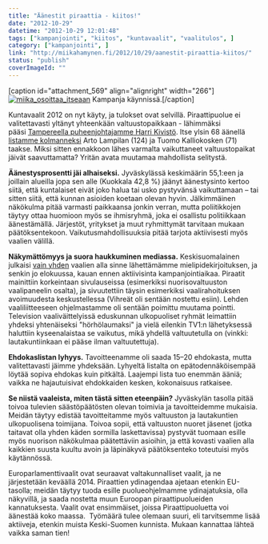 ```yaml
---
title: "Äänestit piraattia - kiitos!"
date: "2012-10-29"
datetime: "2012-10-29 12:01:48"
tags: ["kampanjointi", "kiitos", "kuntavaalit", "vaalitulos", ]
category: ["kampanjointi", ]
link: "http://miikahamynen.fi/2012/10/29/aanestit-piraattia-kiitos/"
status: "publish"
coverImageId: ""
---
```


\[caption id="attachment\_569" align="alignright" width="266"\][![](http://miikahamynen.fi/wp-content/uploads/2012/10/miika_osoittaa_itseaan-266x400.jpg "miika_osoittaa_itseaan")](http://miikahamynen.fi/wp-content/uploads/2012/10/miika_osoittaa_itseaan.jpg) Kampanja käynnissä.\[/caption\]

Kuntavaalit 2012 on nyt käyty, ja tulokset ovat selvillä. Piraattipuolue ei valitettavasti yltänyt yhteenkään valtuustopaikkaan - lähimmäksi pääsi [Tampereella puheenjohtajamme Harri Kivistö](http://vaalit.yle.fi/tulospalvelu/2012/kuntavaalit/kunnat/tampere_ehdokkaat_vertauslukujarjestyksessa_7_837.html). Itse ylsin 68 äänellä [listamme kolmanneksi](http://vaalit.yle.fi/tulospalvelu/2012/kuntavaalit/kunnat/jyvaskyla_ehdokkaat_vertauslukujarjestyksessa_13_179.html) Arto Lampilan (124) ja Tuomo Kalliokosken (71) taakse. Miksi sitten ennakkoon lähes varmalta vaikuttaneet valtuustopaikat jäivät saavuttamatta? Yritän avata muutamaa mahdollista selitystä.

**Äänestysprosentti jäi alhaiseksi.** Jyväskylässä keskimäärin 55,1:een ja joillain alueilla jopa sen alle (Kuokkala 42,8 %) jäänyt äänestysinto kertoo siitä, että kuntalaiset eivät joko halua tai usko pystyvänsä vaikuttamaan – tai sitten siitä, että kunnan asioiden koetaan olevan hyvin. Jälkimmäinen näkökulma pitää varmasti paikkaansa jonkin verran, mutta poliitikkojen täytyy ottaa huomioon myös se ihmisryhmä, joka ei osallistu politiikkaan äänestämällä. Järjestöt, yritykset ja muut ryhmittymät tarvitaan mukaan päätöksentekoon. Vaikutusmahdollisuuksia pitää tarjota aktiivisesti myös vaalien välillä.

**Näkymättömyys ja suora haukkuminen mediassa.** Keskisuomalainen julkaisi [vain yhden](http://miikahamynen.fi/2012/08/19/salailu-ei-luo-uskoa-paattajiin/ "Salailu ei luo uskoa päättäjiin") vaalien alla sinne lähettämämme mielipidekirjoituksen, ja senkin jo elokuussa, kauan ennen aktiivisinta kampanjointiaikaa. Piraatit mainittiin korkeintaan sivulauseissa (esimerkiksi nuorisovaltuuston vaalipaneelin osalta), ja sivuutettiin täysin esimerkiksi vaalirahoituksen avoimuudesta keskustellessa (Vihreät oli sentään nostettu esiin). Lehden vaaliliitteeseen ohjelmastamme oli sentään poimittu muutama pointti. Television vaaliväittelyissä eduskunnan ulkopuoliset ryhmät leimattiin yhdeksi yhtenäiseksi "hörhölaumaksi" ja vielä eilenkin TV1:n lähetyksessä haluttiin kyseenalaistaa se vaikutus, mikä yhdellä valtuutetulla on (vinkki: lautakuntiinkaan ei pääse ilman valtuutettuja).

**Ehdokaslistan lyhyys.** Tavoitteenamme oli saada 15–20 ehdokasta, mutta valitettavasti jäimme yhdeksään. Lyhyeltä listalta on epätodennäköisempää löytää sopiva ehdokas kuin pitkältä. Laajempi lista tuo enemmän ääniä; vaikka ne hajautuisivat ehdokkaiden kesken, kokonaisuus ratkaisee.

**Se niistä vaaleista, miten tästä sitten eteenpäin?** Jyväskylän tasolla pitää toivoa tulevien säästöpäätösten olevan toimivia ja tavoitteidemme mukaisia. Meidän täytyy edistää tavoitteitamme myös valtuuston ja lautakuntien ulkopuolisena toimijana. Toivoa sopii, että valtuuston nuoret jäsenet (jotka taitavat olla yhden käden sormilla laskettavissa) pystyvät tuomaan esille myös nuorison näkökulmaa päätettäviin asioihin, ja että kovasti vaalien alla kaikkien suusta kuultu avoin ja läpinäkyvä päätöksenteko toteutuisi myös käytännössä.

Europarlamenttivaalit ovat seuraavat valtakunnalliset vaalit, ja ne järjestetään keväällä 2014. Piraattien ydinagendaa ajetaan etenkin EU-tasolla; meidän täytyy tuoda esille puolueohjelmamme ydinajatuksia, olla näkyvillä, ja saada nostetta muun Euroopan piraattipuolueiden kannatuksesta. Vaalit ovat ensimmäiset, joissa Piraattipuoluetta voi äänestää koko maassa.  Työmäärä tulee olemaan suuri, eli tarvitsemme lisää aktiiveja, etenkin muista Keski-Suomen kunnista. Mukaan kannattaa lähteä vaikka saman tien!
